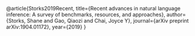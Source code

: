@article{Storks2019Recent,
  title={Recent advances in natural language inference: A survey of benchmarks, resources, and approaches},
  author={Storks, Shane and Gao, Qiaozi and Chai, Joyce Y},
  journal={arXiv preprint arXiv:1904.01172},
  year={2019}
}